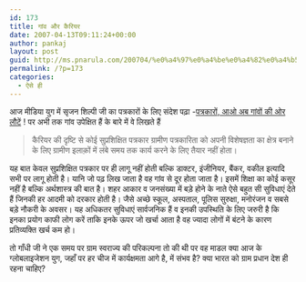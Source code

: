 ```yaml
---
id: 173
title: गांव और कैरियर
date: 2007-04-13T09:11:24+00:00
author: pankaj
layout: post
guid: http://ms.pnarula.com/200704/%e0%a4%97%e0%a4%be%e0%a4%82%e0%a4%b5-%e0%a4%94%e0%a4%b0-%e0%a4%95%e0%a5%88%e0%a4%b0%e0%a4%bf%e0%a4%af%e0%a4%b0/
permalink: /?p=173
categories:
  - ऐसे ही
---
```

आज मीडिया युग में सृजन शिल्पी जी का पत्रकारों के लिए संदेश पढ़ा -[पत्रकारों, आओ अब गांवों की ओर लौटें](http://mediayug.blogspot.com/2007/04/80-2005.html)&nbsp;!&nbsp;पर अभी तक गांव उपेक्षित हैं के बारे में वे लिखते हैं

> कैरियर की दृष्टि से कोई सुप्रशिक्षित पत्रकार ग्रामीण पत्रकारिता को अपनी विशेषज्ञता का क्षेत्र बनाने के लिए ग्रामीण इलाक़ों में लंबे समय तक कार्य करने के लिए तैयार नहीं होता।

यह बात केवल सुप्रशिक्षित पत्रकार पर ही लागू नहीं होती बल्कि डाक्टर, इंजीनियर, बैंकर, वकील इत्यादि सभी पर लागू होती है। यानि जो पढ़ लिख जाता है वह गांव से दूर होता जाता है। इसमें शिक्षा का कोई कसूर नहीं है बल्कि अर्थशास्त्र की बात है। शहर आकार व जनसंख्या में बड़े होने के नाते ऐसे बहुत सी सुविधाएं देते हैं जिनकी&nbsp;हर आदमी को दरकार होती है। जैसे अच्छे स्कूल, अस्पताल, पूलिस सुरुक्षा, मनोरंजन व सबसे बड़े&nbsp;नौकरी के अवसर। यह अधिकतर सुविधाएं सार्वजनिक हैं व&nbsp;इनकी&nbsp;उपस्थिति के लिए जरुरी है कि इनका प्रयोग काफी लोग करें ताकि इनके&nbsp;ऊपर जो खर्चा आता है वह&nbsp;ज्यादा लोगों में&nbsp;बंटने के कारण प्रतिव्यक्ति खर्च कम हो। &nbsp;

तो गाँधी जी ने एक समय पर ग्राम स्वराज्य की परिकल्पना तो की थी पर वह माडल क्या आज के ग्लोबलाइजेशन युग,&nbsp;जहाँ पर हर चीज में कार्यक्षमता आगे है,&nbsp;में संभव है? क्या भारत को ग्राम प्रधान देश ही रहना चाहिए?
